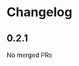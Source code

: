 # Changelog

<!-- <START NEW CHANGELOG ENTRY> -->

## 0.2.1

No merged PRs

<!-- <END NEW CHANGELOG ENTRY> -->
